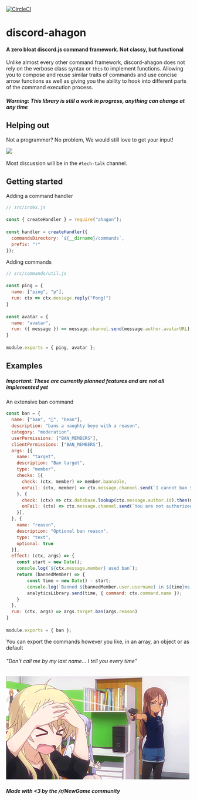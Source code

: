 [![CircleCI](https://circleci.com/gh/moedevs/discord-ahagon/tree/master.svg?style=svg)](https://circleci.com/gh/moedevs/discord-ahagon/tree/master)

# discord-ahagon

#### A zero bloat discord.js command framework. Not classy, but functional

Unlike almost every other command framework, discord-ahagon does not rely on the verbose
class syntax or `this` to implement functions. Allowing you to compose and reuse
similar traits of commands and use concise arrow functions as well as giving you the ability 
to hook into different parts of the command execution process.

##### Warning: This library is still a work in progress, anything can change at any time

## Helping out
Not a programmer? No problem, We would still love to get your input!


<a href="https://discord.gg/ZWW5CJw">
  <img width="250" src="https://i.imgur.com/GlEHVES.png"></img>
</a>

Most discussion will be in the `#tech-talk` channel.

## Getting started

Adding a command handler
```javascript
// src/index.js

const { createHandler } = require("ahagon");

const handler = createHandler({
  commandsDirectory: `${__dirname}/commands`,
  prefix: "!"
});
```

Adding commands
```javascript
// src/commands/util.js

const ping = {
  name: ["ping", "p"],
  run: ctx => ctx.message.reply("Pong!")
}

const avatar = {
  name: "avatar",
  run: ({ message }) => message.channel.send(message.author.avatarURL)
}

module.exports = { ping, avatar };
```

## Examples

##### Important: These are currently planned features and are not all implemented yet

An extensive ban command
```javascript
const ban = {
  name: ["ban", "🔨", "bean"],
  description: "bans a naughty boye with a reason",
  category: "moderation",
  userPermissions: ["BAN_MEMBERS"],
  clientPermissions: ["BAN_MEMBERS"],
  args: [{
    name: "target",
    description: "Ban target",
    type: "member",
    checks: [{
      check: (ctx, member) => member.bannable,
      onFail: (ctx, member) => ctx.message.channel.send(`I cannot ban ${member.user.username}!`)
    }, {
      check: (ctx) => ctx.database.lookup(ctx.message.author.id).then(member => member.isModerator),
      onFail: (ctx) => ctx.message.channel.send(`You are not authorized to do this`)
    }],
  }, {
    name: "reason",
    description: "Optional ban reason",
    type: "text",
    optional: true
  }],
  effect: (ctx, args) => {
  	const start = new Date();
  	console.log(`${ctx.message.member} used ban`);
  	return (bannedMember) => {
  		const time = new Date() - start;
  		console.log(`Banned ${bannedMember.user.username} in ${time}ms.`);
  		analyticsLibrary.send(time, { command: ctx.command.name });
  	}
  },
  run: (ctx, args) => args.target.ban(args.reason)
}

module.exports = { ban };
```

You can export the commands however you like, in an array, an object
or as default

###### "Don't call me by my last name... I tell you every time"

![](umiko.gif)

##### Made with <3 by the /r/NewGame community
